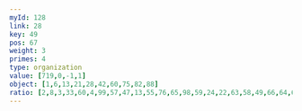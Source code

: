 ```yaml
---
myId: 128
link: 28
key: 49
pos: 67
weight: 3
primes: 4
type: organization
value: [719,0,-1,1]
object: [1,6,13,21,28,42,60,75,82,88]
ratio: [2,8,3,33,60,4,99,57,47,13,55,76,65,98,59,24,22,63,58,49,66,64,61,62,48,5,9,110]
---
```

